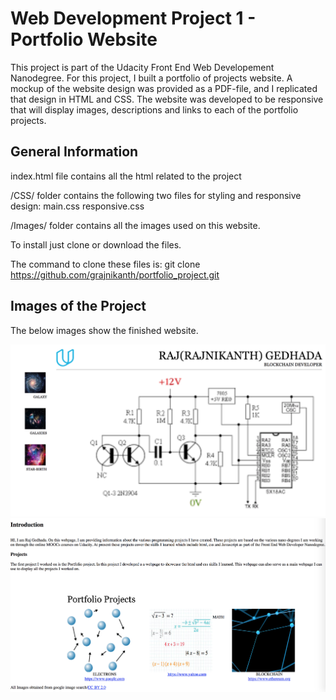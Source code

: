 # Web Development Project 1 - Portfolio Website
This project is part of the Udacity Front End Web Developement Nanodegree. For this project, I built a portfolio of projects website. A mockup of the website design was provided as a PDF-file, and I replicated that design in HTML and CSS. The website was developed to be responsive that will display images, descriptions and links to each of the portfolio projects. 

## General Information

index.html file contains all the html related to the project 

/CSS/ folder contains the following two files for styling and responsive design: main.css responsive.css

/Images/ folder contains all the images used on this website.

To install just clone or download the files.

The command to clone these files is: git clone https://github.com/grajnikanth/portfolio_project.git

## Images of the Project
The below images show the finished website.

![](Images/Image1_Website.png)
![](Images/Image2_Website.png)
